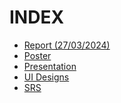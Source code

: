 # INDEX 
* [Report (27/03/2024)](https://github.com/Chanchalsanthosh/TBI-Website/blob/main/Documents/REPORT(27-3-24).PDF)
* [Poster](https://github.com/Chanchalsanthosh/TBI-Website/blob/main/Documents/Poster.pdf)
* [Presentation](https://github.com/Chanchalsanthosh/TBI-Website/blob/main/Documents/TBI_WEBSITE(PPT).pdf)
* [UI Designs](https://github.com/Chanchalsanthosh/TBI-Website/tree/main/Documents/Design-UI-Images)
* [SRS](https://github.com/Chanchalsanthosh/TBI-Website/blob/main/Documents/SRS%20OF%20TBI.pdf)
